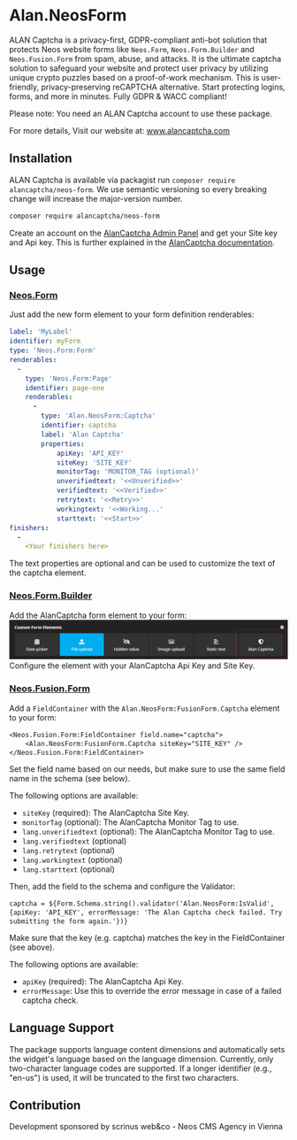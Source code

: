 # Alan.NeosForm

ALAN Captcha is a privacy-first, GDPR-compliant anti-bot solution that protects Neos website forms like `Neos.Form`, `Neos.Form.Builder` and `Neos.Fusion.Form` from spam, abuse, and attacks.
It is the ultimate captcha solution to safeguard your website and protect user privacy by utilizing unique crypto puzzles based on a proof-of-work mechanism.
This is user-friendly, privacy-preserving reCAPTCHA alternative.
Start protecting logins, forms, and more in minutes. Fully GDPR & WACC compliant!

Please note: You need an ALAN Captcha account to use these package.

For more details, Visit our website at: www.alancaptcha.com

## Installation

ALAN Captcha is available via packagist run `composer require alancaptcha/neos-form`. We use semantic versioning so every breaking change will increase the major-version number.

```bash
composer require alancaptcha/neos-form
```

Create an account on the [AlanCaptcha Admin Panel](https://my.alancaptcha.com/) and get your Site key and Api key. This is further explained in the [AlanCaptcha documentation](https://docs.alancaptcha.com).

## Usage

### [Neos.Form](https://github.com/neos/form)

Just add the new form element to your form definition renderables:
```yaml
label: 'MyLabel'
identifier: myForm
type: 'Neos.Form:Form'
renderables:
  -
    type: 'Neos.Form:Page'
    identifier: page-one
    renderables:
      -
        type: 'Alan.NeosForm:Captcha'
        identifier: captcha
        label: 'Alan Captcha'
        properties:
            apiKey: 'API_KEY'
            siteKey: 'SITE_KEY'
            monitorTag: 'MONITOR_TAG (optional)'
            unverifiedtext: '<<Unverified>>'
            verifiedtext: '<<Verified>>'
            retrytext: '<<Retry>>'
            workingtext: '<<Working...'
            starttext: '<<Start>>'
finishers:
  -
    <Your finishers here>
```

The text properties are optional and can be used to customize the text of the captcha element.

### [Neos.Form.Builder](https://github.com/neos/form-builder)

Add the AlanCaptcha form element to your form:
![AlanCaptcha Form Element](form-builder.png)
Configure the element with your AlanCaptcha Api Key and Site Key.

### [Neos.Fusion.Form](https://github.com/neos/fusion-form)

Add a `FieldContainer` with the `Alan.NeosForm:FusionForm.Captcha` element to your form:

```
<Neos.Fusion.Form:FieldContainer field.name="captcha">
    <Alan.NeosForm:FusionForm.Captcha siteKey="SITE_KEY" />
</Neos.Fusion.Form:FieldContainer>
```

Set the field name based on our needs, but make sure to use the same field name in the schema (see below).

The following options are available:
- `siteKey` (required): The AlanCaptcha Site Key.
- `monitorTag` (optional): The AlanCaptcha Monitor Tag to use.
- `lang.unverifiedtext` (optional): The AlanCaptcha Monitor Tag to use.
- `lang.verifiedtext` (optional)
- `lang.retrytext` (optional)
- `lang.workingtext` (optional)
- `lang.starttext` (optional)

Then, add the field to the schema and configure the Validator:

```
captcha = ${Form.Schema.string().validator('Alan.NeosForm:IsValid', {apiKey: 'API_KEY', errorMessage: 'The Alan Captcha check failed. Try submitting the form again.'})}
```

Make sure that the key (e.g. captcha) matches the key in the FieldContainer (see above).

The following options are available:
- `apiKey` (required): The AlanCaptcha Api Key.
- `errorMessage`: Use this to override the error message in case of a failed captcha check.

## Language Support
The package supports language content dimensions and automatically sets the widget's language based on the language dimension. Currently, only two-character language codes are supported. If a longer identifier (e.g., "en-us") is used, it will be truncated to the first two characters.

## Contribution
Development sponsored by scrinus web&co - Neos CMS Agency in Vienna


